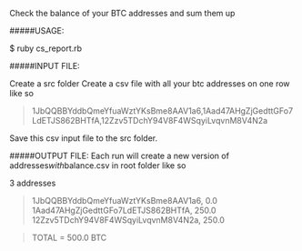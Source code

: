Check the balance of your BTC addresses and sum them up

#####USAGE:

$ ruby cs_report.rb

#####INPUT FILE:

Create a src folder
Create a csv file with all your btc addresses on one row like so
 >1JbQQBBYddbQmeYfuaWztYKsBme8AAV1a6,1Aad47AHgZjGedttGFo7LdETJS862BHTfA,12Zzv5TDchY94V8F4WSqyiLvqvnM8V4N2a

Save this csv input file to the src folder.

#####OUTPUT FILE:
Each run will create a new version of addresses<em>with</em>balance.csv in root folder like so

3 addresses 
> 1JbQQBBYddbQmeYfuaWztYKsBme8AAV1a6, 0.0 
>1Aad47AHgZjGedttGFo7LdETJS862BHTfA, 250.0 
>12Zzv5TDchY94V8F4WSqyiLvqvnM8V4N2a, 250.0

>TOTAL = 500.0 BTC